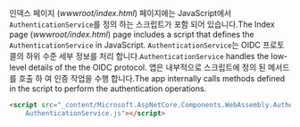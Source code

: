 <span data-ttu-id="75383-101">인덱스 페이지 (*wwwroot/index.html*) 페이지에는 JavaScript에서 `AuthenticationService`를 정의 하는 스크립트가 포함 되어 있습니다.</span><span class="sxs-lookup"><span data-stu-id="75383-101">The Index page (*wwwroot/index.html*) page includes a script that defines the `AuthenticationService` in JavaScript.</span></span> <span data-ttu-id="75383-102">`AuthenticationService`는 OIDC 프로토콜의 하위 수준 세부 정보를 처리 합니다.</span><span class="sxs-lookup"><span data-stu-id="75383-102">`AuthenticationService` handles the low-level details of the the OIDC protocol.</span></span> <span data-ttu-id="75383-103">앱은 내부적으로 스크립트에 정의 된 메서드를 호출 하 여 인증 작업을 수행 합니다.</span><span class="sxs-lookup"><span data-stu-id="75383-103">The app internally calls methods defined in the script to perform the authentication operations.</span></span>

```html
<script src="_content/Microsoft.AspNetCore.Components.WebAssembly.Authentication/
    AuthenticationService.js"></script>
```
